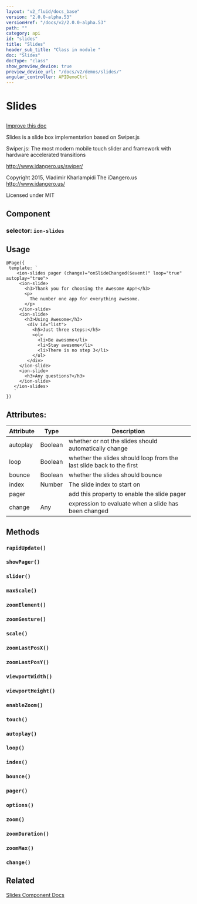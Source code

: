 ```yaml
---
layout: "v2_fluid/docs_base"
version: "2.0.0-alpha.53"
versionHref: "/docs/v2/2.0.0-alpha.53"
path: ""
category: api
id: "slides"
title: "Slides"
header_sub_title: "Class in module "
doc: "Slides"
docType: "class"
show_preview_device: true
preview_device_url: "/docs/v2/demos/slides/"
angular_controller: APIDemoCtrl
---
```










<h1 class="api-title">


Slides






</h1>

<a class="improve-v2-docs" href='http://github.com/driftyco/ionic/edit/2.0/ionic/components/slides/slides.ts#L12'>
Improve this doc
</a>






<p>Slides is a slide box implementation based on Swiper.js</p>
<p>Swiper.js:
The most modern mobile touch slider and framework with hardware accelerated transitions</p>
<p><a href="http://www.idangero.us/swiper/">http://www.idangero.us/swiper/</a></p>
<p>Copyright 2015, Vladimir Kharlampidi
The iDangero.us
<a href="http://www.idangero.us/">http://www.idangero.us/</a></p>
<p>Licensed under MIT</p>


<h2>Component</h2>
<h3>selector: <code>ion-slides</code></h3>
<!-- @usage tag -->

<h2>Usage</h2>

<pre><code class="lang-ts">@Page({
 template: `
    &lt;ion-slides pager (change)=&quot;onSlideChanged($event)&quot; loop=&quot;true&quot; autoplay=&quot;true&quot;&gt;
     &lt;ion-slide&gt;
       &lt;h3&gt;Thank you for choosing the Awesome App!&lt;/h3&gt;
       &lt;p&gt;
         The number one app for everything awesome.
       &lt;/p&gt;
     &lt;/ion-slide&gt;
     &lt;ion-slide&gt;
       &lt;h3&gt;Using Awesome&lt;/h3&gt;
        &lt;div id=&quot;list&quot;&gt;
          &lt;h5&gt;Just three steps:&lt;/h5&gt;
          &lt;ol&gt;
            &lt;li&gt;Be awesome&lt;/li&gt;
            &lt;li&gt;Stay awesome&lt;/li&gt;
            &lt;li&gt;There is no step 3&lt;/li&gt;
          &lt;/ol&gt;
        &lt;/div&gt;
     &lt;/ion-slide&gt;
     &lt;ion-slide&gt;
       &lt;h3&gt;Any questions?&lt;/h3&gt;
     &lt;/ion-slide&gt;
   &lt;/ion-slides&gt;
   `
})
</code></pre>




<!-- @property tags -->

<h2>Attributes:</h2>
<table class="table" style="margin:0;">
<thead>
<tr>
<th>Attribute</th>


























<th>Type</th>


<th>Description</th>
</tr>
</thead>
<tbody>

<tr>
<td>
autoplay
</td>


<td>
Boolean
</td>


<td>
whether or not the slides should automatically change
</td>
</tr>

<tr>
<td>
loop
</td>


<td>
Boolean
</td>


<td>
whether the slides should loop from the last slide back to the first
</td>
</tr>

<tr>
<td>
bounce
</td>


<td>
Boolean
</td>


<td>
whether the slides should bounce
</td>
</tr>

<tr>
<td>
index
</td>


<td>
Number
</td>


<td>
The slide index to start on
</td>
</tr>

<tr>
<td>
pager
</td>


<td>

</td>


<td>
add this property to enable the slide pager
</td>
</tr>

<tr>
<td>
change
</td>


<td>
Any
</td>


<td>
expression to evaluate when a slide has been changed
</td>
</tr>

</tbody>
</table>


<!-- methods on the class -->

<h2>Methods</h2>

<div id="rapidUpdate"></div>

<h3>
<code>rapidUpdate()</code>


</h3>












<div id="showPager"></div>

<h3>
<code>showPager()</code>


</h3>












<div id="slider"></div>

<h3>
<code>slider()</code>


</h3>












<div id="maxScale"></div>

<h3>
<code>maxScale()</code>


</h3>












<div id="zoomElement"></div>

<h3>
<code>zoomElement()</code>


</h3>












<div id="zoomGesture"></div>

<h3>
<code>zoomGesture()</code>


</h3>












<div id="scale"></div>

<h3>
<code>scale()</code>


</h3>












<div id="zoomLastPosX"></div>

<h3>
<code>zoomLastPosX()</code>


</h3>












<div id="zoomLastPosY"></div>

<h3>
<code>zoomLastPosY()</code>


</h3>












<div id="viewportWidth"></div>

<h3>
<code>viewportWidth()</code>


</h3>












<div id="viewportHeight"></div>

<h3>
<code>viewportHeight()</code>


</h3>












<div id="enableZoom"></div>

<h3>
<code>enableZoom()</code>


</h3>












<div id="touch"></div>

<h3>
<code>touch()</code>


</h3>












<div id="autoplay"></div>

<h3>
<code>autoplay()</code>


</h3>












<div id="loop"></div>

<h3>
<code>loop()</code>


</h3>












<div id="index"></div>

<h3>
<code>index()</code>


</h3>












<div id="bounce"></div>

<h3>
<code>bounce()</code>


</h3>












<div id="pager"></div>

<h3>
<code>pager()</code>


</h3>












<div id="options"></div>

<h3>
<code>options()</code>


</h3>












<div id="zoom"></div>

<h3>
<code>zoom()</code>


</h3>












<div id="zoomDuration"></div>

<h3>
<code>zoomDuration()</code>


</h3>












<div id="zoomMax"></div>

<h3>
<code>zoomMax()</code>


</h3>












<div id="change"></div>

<h3>
<code>change()</code>


</h3>










<!-- related link -->

<h2>Related</h2>

<a href='/docs/v2/components#slides'>Slides Component Docs</a><!-- end content block -->


<!-- end body block -->
